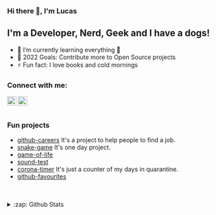 ### Hi there 👋, I'm Lucas

## I'm a Developer, Nerd, Geek and I have a dogs!

- 🌱  I’m currently learning everything 🤣
- 🥅  2022 Goals: Contribute more to Open Source projects
- ⚡  Fun fact: I love books and cold mornings

### Connect with me:

[<img align="left" alt="codeSTACKr | LinkedIn" width="22px" src="https://cdn.jsdelivr.net/npm/simple-icons@v3/icons/linkedin.svg" />](https://www.linkedin.com/in/lucas-de-castro-lima/)
[<img align="left" alt="codeSTACKr | Instagram" width="22px" src="https://cdn.jsdelivr.net/npm/simple-icons@v3/icons/instagram.svg" />](https://www.instagram.com/lucascastrolima)

<br />
<br />

### Fun projects

- [github-careers](https://lucasdecastro.github.io/github-careers/#/) It's a project to help people to find a job.
- [snake-game](https://lucasdecastro.github.io/snake-game/) It's one day project.
- [game-of-life](https://lucasdecastro.github.io/game-of-life/)
- [sound-test](https://lucasdecastro.github.io/sound-test/)
- [corona-timer](https://lucasdecastro.github.io/corona-timer/) It's just a counter of my days in quarantine.
- [github-favourites](http://lucasdecastro.github.io/github-favourites)

<br />
<br />

<details>
  <summary>:zap: Github Stats</summary>
  <img align="left" alt="codeSTACKr's Github Stats" src="https://github-readme-stats.codestackr.vercel.app/api?username=lucasdecastro&show_icons=true&hide_border=true" />
</details>
